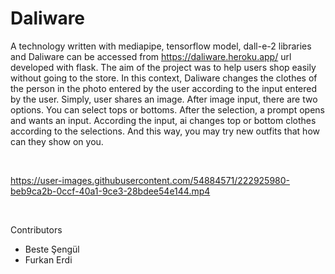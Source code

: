 # Daliware

A technology written with mediapipe, tensorflow model, dall-e-2 libraries and Daliware can be accessed from https://daliware.heroku.app/ url developed with flask. The aim of the project was to help users shop easily without going to the store. In this context, Daliware changes the clothes of the person in the photo entered by the user according to the input entered by the user. Simply, user shares an image. After image input, there are two options. You can select tops or bottoms. After the selection, a prompt opens and wants an input. According the input, ai changes top or bottom clothes according to the selections. And this way, you may try new outfits that how can they show on you.

<br>

https://user-images.githubusercontent.com/54884571/222925980-beb9ca2b-0ccf-40a1-9ce3-28bdee54e144.mp4

<br>

Contributors

- Beste Şengül
- Furkan Erdi
